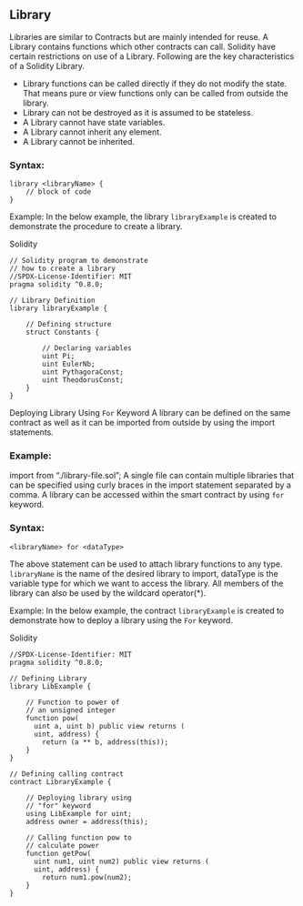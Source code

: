 ## Library 
Libraries are similar to Contracts but are mainly intended for reuse. A Library contains functions which other contracts can call. Solidity have certain restrictions on use of a Library. Following are the key characteristics of a Solidity Library.

- Library functions can be called directly if they do not modify the state. That means pure or view functions only can be called from outside the library.
- Library can not be destroyed as it is assumed to be stateless.
- A Library cannot have state variables.
- A Library cannot inherit any element.
- A Library cannot be inherited.

<h3>Syntax:</h3>

```solidity
library <libraryName> {
    // block of code
}
```
Example: In the below example, the library `libraryExample` is created to demonstrate the procedure to create a library.

Solidity
```solidity
// Solidity program to demonstrate 
// how to create a library
//SPDX-License-Identifier: MIT
pragma solidity ^0.8.0;

// Library Definition
library libraryExample {
    
    // Defining structure
    struct Constants {

        // Declaring variables
        uint Pi;             
        uint EulerNb;        
        uint PythagoraConst; 
        uint TheodorusConst; 
    }
}
```

Deploying Library Using `For` Keyword
A library can be defined on the same contract as well as it can be imported from outside by using the import statements. 

<h3>Example:</h3>

import <libraryName> from “./library-file.sol”;
A single file can contain multiple libraries that can be specified using curly braces in the import statement separated by a comma. A library can be accessed within the smart contract by using `for` keyword. 

  <h3>Syntax:</h3>
  
```solidity
<libraryName> for <dataType>
 ```
The above statement can be used to attach library functions to any type. `libraryName` is the name of the desired library to import, dataType is the variable type for which we want to access the library. All members of the library can also be used by the wildcard operator(*).

Example: In the below example, the contract `libraryExample` is created to demonstrate how to deploy a library using the `For` keyword.

Solidity
```solidity
//SPDX-License-Identifier: MIT
pragma solidity ^0.8.0;

// Defining Library
library LibExample {

    // Function to power of 
    // an unsigned integer
    function pow(
      uint a, uint b) public view returns (
      uint, address) {
        return (a ** b, address(this));
    }
}

// Defining calling contract
contract LibraryExample {
    
    // Deploying library using 
    // "for" keyword
    using LibExample for uint;
    address owner = address(this);
    
    // Calling function pow to 
    // calculate power 
    function getPow(
      uint num1, uint num2) public view returns (
      uint, address) {
        return num1.pow(num2);
    }
}
```
